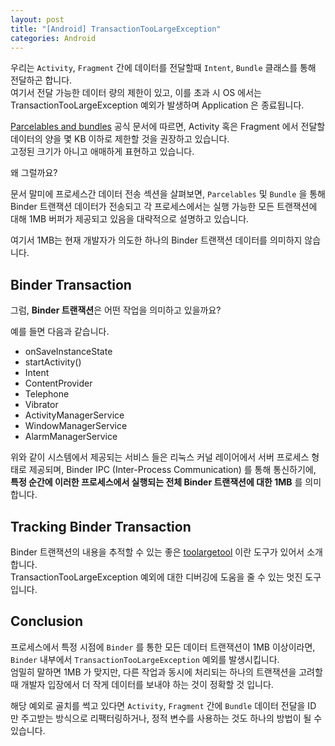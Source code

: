 ```yaml
---
layout: post
title: "[Android] TransactionTooLargeException"
categories: Android
---
```


우리는 `Activity`, `Fragment` 간에 데이터를 전달할때 `Intent`, `Bundle` 클래스를 통해 전달하곤 합니다.  
여기서 전달 가능한 데이터 량의 제한이 있고, 이를 초과 시 OS 에서는 TransactionTooLargeException 예외가 발생하며 Application 은 종료됩니다.

[Parcelables and bundles](https://developer.android.com/guide/components/activities/parcelables-and-bundles?hl=ko) 공식 문서에 따르면, Activity 혹은 Fragment 에서 전달할 데이터의 양을 몇 KB 이하로 제한할 것을 권장하고 있습니다.  
고정된 크기가 아니고 애매하게 표현하고 있습니다. 

왜 그럴까요?

문서 말미에 프로세스간 데이터 전송 섹션을 살펴보면, `Parcelables` 및 `Bundle` 을 통해 Binder 트랜잭션 데이터가 전송되고 각 프로세스에서는 실행 가능한 모든 트랜잭션에 대해 1MB 버퍼가 제공되고 있음을 대략적으로 설명하고 있습니다.

여기서 1MB는 현재 개발자가 의도한 하나의 Binder 트랜잭션 데이터를 의미하지 않습니다.

## Binder Transaction

그럼, **Binder 트랜잭션**은 어떤 작업을 의미하고 있을까요?

예를 들면 다음과 같습니다.

- onSaveInstanceState
- startActivity()
- Intent
- ContentProvider
- Telephone
- Vibrator
- ActivityManagerService
- WindowManagerService
- AlarmManagerService

위와 같이 시스템에서 제공되는 서비스 들은 리눅스 커널 레이어에서 서버 프로세스 형태로 제공되며, Binder IPC (Inter-Process Communication) 를 통해 통신하기에, **특정 순간에 이러한 프로세스에서 실행되는 전체 Binder 트랜잭션에 대한 1MB** 를 의미합니다.

## Tracking Binder Transaction

Binder 트랜잭션의 내용을 추적할 수 있는 좋은 [toolargetool](https://github.com/guardian/toolargetool) 이란 도구가 있어서 소개합니다.\
TransactionTooLargeException 예외에 대한 디버깅에 도움을 줄 수 있는 멋진 도구입니다.

## Conclusion

프로세스에서 특정 시점에 `Binder` 를 통한 모든 데이터 트랜잭션이 1MB 이상이라면, `Binder` 내부에서 `TransactionTooLargeException` 예외를 발생시킵니다.  
엄밀히 말하면 1MB 가 맞지만, 다른 작업과 동시에 처리되는 하나의 트랜잭션을 고려할 때 개발자 입장에서 더 작게 데이터를 보내야 하는 것이 정확할 것 입니다.

해당 예외로 골치를 썩고 있다면 `Activity`, `Fragment` 간에 `Bundle` 데이터 전달을 ID 만 주고받는 방식으로 리팩터링하거나, 정적 변수를 사용하는 것도 하나의 방법이 될 수 있습니다.
